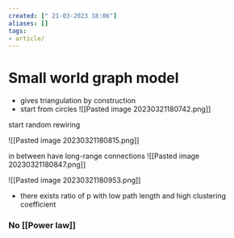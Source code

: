 ```yaml
---
created: [" 21-03-2023 18:06"]
aliases: []
tags:
- article/
---
```


# Small world graph model
- gives triangulation by construction
- start from circles
![[Pasted image 20230321180742.png]]


start random rewiring

![[Pasted image 20230321180815.png]]


in between have long-range connections
![[Pasted image 20230321180847.png]]



![[Pasted image 20230321180953.png]]
- there exists ratio of p with low path length and high clustering coefficient

### No [[Power law]]